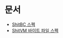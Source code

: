 # 문서
- [ShitBC 스펙](https://github.com/ShitVM/ShitVM/blob/master/docs/ShitBC.md)
- [ShitVM 바이트 파일 스펙](https://github.com/ShitVM/ShitVM/blob/master/docs/ShitBF.md)